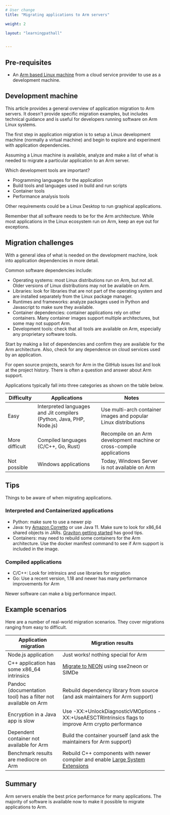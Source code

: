 ```yaml
---
# User change
title: "Migrating applications to Arm servers"

weight: 2

layout: "learningpathall"


---
```


## Pre-requisites

* An [Arm based Linux machine](/learning-paths/cloud/providers) from a cloud service provider to use as a development machine.


## Development machine

This article provides a general overview of application migration to Arm servers. It doesn't provide specific migration examples, but includes technical guidance and is useful for developers running software on Arm Linux systems. 

The first step in application migration is to setup a Linux development machine (normally a virtual machine) and begin to explore and experiment with application dependencies. 

Assuming a Linux machine is available, analyze and make a list of what is needed to migrate a particular application to an Arm server.

Which development tools are important?
- Programming languages for the application
- Build tools and languages used in build and run scripts
- Container tools
- Performance analysis tools

Other requirements could be a Linux Desktop to run graphical applications. 

Remember that all software needs to be for the Arm architecture. While most applications in the Linux ecosystem run on Arm, keep an eye out for exceptions.

## Migration challenges

With a general idea of what is needed on the development machine, look into application dependencies in more detail. 

Common software dependencies include:
- Operating systems: most Linux distributions run on Arm, but not all. Older versions of Linux distributions may not be available on Arm. 
- Libraries: look for libraries that are not part of the operating system and are installed separately from the Linux package manager.
- Runtimes and frameworks: analyze packages used in Python and Javascript to make sure they available.
- Container dependencies: container applications rely on other containers. Many container images support multiple architectures, but some may not support Arm.
- Development tools: check that all tools are available on Arm, especially any proprietary software tools.

Start by making a list of dependencies and confirm they are available for the Arm architecture. Also, check for any dependence on cloud services used by an application.

For open source projects, search for Arm in the GitHub issues list and look at the project history. There is often a question and answer about Arm support.

Applications typically fall into three categories as shown on the table below. 

| Difficulty | Applications | Notes |
| -----------|--------------|---------|
| Easy       | Interpreted languages and Jit compilers (Python, Java, PHP, Node.js) | Use multi-arch container images and popular Linux distributions |
| More difficult | Compiled languages (C/C++, Go, Rust) | Recompile on an Arm development machine or cross-compile applications |
| Not possible | Windows applications | Today, Windows Server is not available on Arm |


## Tips

Things to be aware of when migrating applications.

### Interpreted and Containerized applications

- Python: make sure to use a newer pip
- Java: try [Amazon Corretto](https://aws.amazon.com/corretto) or use Java 11. Make sure to look for x86_64 shared objects in JARs. [Graviton getting started](https://github.com/aws/aws-graviton-getting-started/blob/main/java.md) has good tips.
- Containers: may need to rebuild some containers for the Arm architecture. Use the docker manifest command to see if Arm support is included in the image.

### Compiled applications

- C/C++: Look for intrinsics and use libraries for migration
- Go: Use a recent version, 1.18 and newer has many performance improvements for Arm

Newer software can make a big performance impact. 

## Example scenarios

Here are a number of real-world migration scenarios. They cover migrations ranging from easy to difficult. 

| Application migration | Migration results |
|-----------------------|--------------------|
|Node.js application    | Just works! nothing special for Arm |
|C++ application has some x86_64 intrinsics | [Migrate to NEON](/learning-paths/cloud/intrinsics/) using sse2neon or SIMDe|
|Pandoc (documentation tool) has a filter not available on Arm|Rebuild dependency library from source (and ask maintainers for Arm support)|
|Encryption in a Java app is slow | Use  -XX:+UnlockDiagnosticVMOptions -XX:+UseAESCTRIntrinsics flags to improve Arm crypto performance|
|Dependent container not available for Arm|Build the container yourself (and ask the maintainers for Arm support)|
Benchmark results are mediocre on Arm|Rebuild C++ components with newer compiler and enable [Large System Extensions](/learning-paths/cloud/lse/)|

## Summary

Arm servers enable the best price performance for many applications. The majority of software is available now to make it possible to migrate applications to Arm. 





